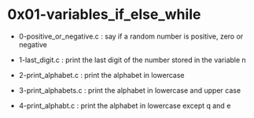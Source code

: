 # 0x01-variables_if_else_while

* 0-positive_or_negative.c : say if a random number is positive, zero or negative

* 1-last_digit.c : print the last digit of the number stored in the variable n

* 2-print_alphabet.c : print the alphabet in lowercase

* 3-print_alphabets.c : print the alphabet in lowercase and upper case

* 4-print_alphabt.c : print the alphabet in lowercase except q and e

